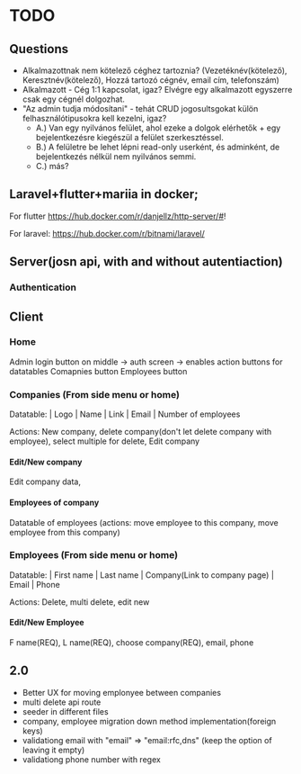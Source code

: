 # TODO

## Questions
 - Alkalmazottnak nem kötelező céghez tartoznia? (Vezetéknév(kötelező), Keresztnév(kötelező), Hozzá tartozó cégnév, email cím, telefonszám)
 - Alkalmazott - Cég 1:1 kapcsolat, igaz? Elvégre egy alkalmazott egyszerre csak egy cégnél dolgozhat.
 - "Az admin tudja módosítani" - tehát CRUD jogosultsgokat külön felhasználótipusokra kell kezelni, igaz?
   - A.) Van egy nyilvános felület, ahol ezeke a dolgok elérhetők + egy bejelentkezésre kiegészül a felület szerkesztéssel.
   - B.) A felületre be lehet lépni read-only userként, és adminként, de bejelentkezés nélkül nem nyilvános semmi.
   - C.) más?

## Laravel+flutter+mariia in docker;
For flutter
https://hub.docker.com/r/danjellz/http-server/#!

For laravel:
https://hub.docker.com/r/bitnami/laravel/

## Server(josn api, with and without autentiaction)

### Authentication

## Client

### Home 
Admin login button on middle -> auth screen -> enables action buttons for datatables
Comapnies button
Employees button

### Companies (From side menu or home)
Datatable:
| Logo | Name | Link | Email | Number of employees

Actions:
New company, delete company(don't let delete company with employee), select multiple for delete, Edit company

#### Edit/New company
Edit company data, 

#### Employees of company
Datatable of employees (actions: move employee to this company, move employee from this company)

### Employees (From side menu or home)
Datatable:
| First name | Last name | Company(Link to company page) | Email | Phone

Actions: Delete, multi delete, edit new

#### Edit/New Employee
F name(REQ), L name(REQ), choose company(REQ), email, phone

## 2.0
 - Better UX for moving emplonyee between companies
 - multi delete api route
 - seeder in different files
 - company, employee migration down method implementation(foreign keys)
 - validationg email with "email" => "email:rfc,dns" (keep the option of leaving it empty)
 - validationg phone number with regex
